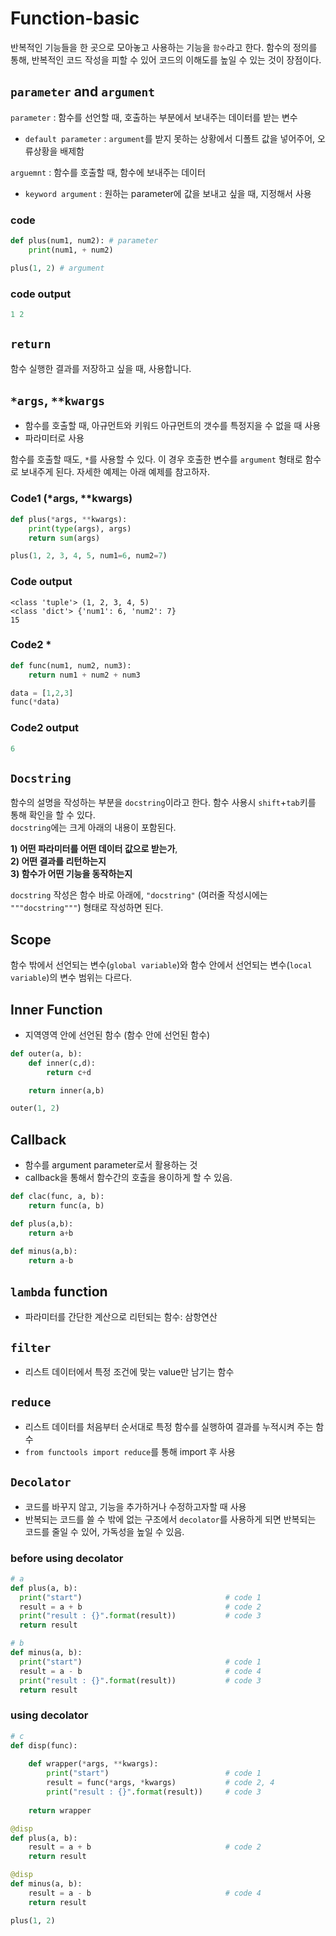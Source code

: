 # Function-basic
반복적인 기능들을 한 곳으로 모아놓고 사용하는 기능을 `함수`라고 한다. 함수의 정의를 통해, 반복적인 코드 작성을 피할 수 있어 코드의 이해도를 높일 수 있는 것이 장점이다.

## `parameter` and `argument`
`parameter` : 함수를 선언할 때, 호출하는 부분에서 보내주는 데이터를 받는 변수  
- `default parameter`  : `argument`를 받지 못하는 상황에서 디폴트 값을 넣어주어, 오류상황을 배제함  

`arguemnt` : 함수를 호출할 때, 함수에 보내주는 데이터
- `keyword argument` : 원하는 parameter에 값을 보내고 싶을 때, 지정해서 사용

### code
```python
def plus(num1, num2): # parameter
    print(num1, + num2)

plus(1, 2) # argument
```
### code output
```python
1 2
```

## `return`
함수 실행한 결과를 저장하고 싶을 때, 사용합니다.

## `*args`, `**kwargs`
- 함수를 호출할 때, 아규먼트와 키워드 아규먼트의 갯수를 특정지을 수 없을 때 사용
- 파라미터로 사용

함수를 호출할 때도, `*`를 사용할 수 있다. 이 경우 호출한 변수를 `argument` 형태로 함수로 보내주게 된다. 자세한 예제는 아래 예제를 참고하자.
### Code1 (*args, **kwargs)
```python
def plus(*args, **kwargs):
    print(type(args), args)
    return sum(args)

plus(1, 2, 3, 4, 5, num1=6, num2=7)
```
### Code output
```
<class 'tuple'> (1, 2, 3, 4, 5)
<class 'dict'> {'num1': 6, 'num2': 7}
15
```
### Code2 *
```python
def func(num1, num2, num3):
    return num1 + num2 + num3

data = [1,2,3]
func(*data)
```
### Code2 output
```python
6
```

## `Docstring`
함수의 설명을 작성하는 부분을 `docstring`이라고 한다. 함수 사용시 `shift`+`tab`키를 통해 확인을 할 수 있다.  
`docstring`에는 크게 아래의 내용이 포함된다.  

**1) 어떤 파라미터를 어떤 데이터 값으로 받는가**,  
**2) 어떤 결과를 리턴하는지**  
**3) 함수가 어떤 기능을 동작하는지** 

`docstring` 작성은 함수 바로 아래에, `"docstring"` (여러줄 작성시에는 `"""docstring"""`) 형태로 작성하면 된다.

## Scope
함수 밖에서 선언되는 변수(`global variable`)와 함수 안에서 선언되는 변수(`local variable`)의 변수 범위는 다르다.

## Inner Function
- 지역영역 안에 선언된 함수 (함수 안에 선언된 함수)
```python
def outer(a, b):
    def inner(c,d):
        return c+d

    return inner(a,b)

outer(1, 2)
```

## Callback
- 함수를 argument parameter로서 활용하는 것
- callback을 통해서 함수간의 호출을 용이하게 할 수 있음.
```python
def clac(func, a, b):
    return func(a, b)

def plus(a,b):
    return a+b

def minus(a,b):
    return a-b
```

## `lambda` function
- 파라미터를 간단한 계산으로 리턴되는 함수: 삼항연산

## `filter`
- 리스트 데이터에서 특정 조건에 맞는 value만 남기는 함수

## `reduce`
- 리스트 데이터를 처음부터 순서대로 특정 함수를 실행하여 결과를 누적시켜 주는 함수
- `from functools import reduce`를 통해 import 후 사용

## `Decolator`
- 코드를 바꾸지 않고, 기능을 추가하거나 수정하고자할 때 사용
- 반복되는 코드를 쓸 수 밖에 없는 구조에서 `decolator`를 사용하게 되면 반복되는 코드를 줄일 수 있어, 가독성을 높일 수 있음.

### before using decolator
  ```python
# a 
def plus(a, b):
    print("start")                                # code 1
    result = a + b                                # code 2
    print("result : {}".format(result))           # code 3
    return result

# b
def minus(a, b):
    print("start")                                # code 1
    result = a - b                                # code 4
    print("result : {}".format(result))           # code 3
    return result
```
### using decolator
```python
# c
def disp(func):
    
    def wrapper(*args, **kwargs):
        print("start")                          # code 1
        result = func(*args, *kwargs)           # code 2, 4
        print("result : {}".format(result))     # code 3
        
    return wrapper

@disp
def plus(a, b):
    result = a + b                              # code 2
    return result

@disp
def minus(a, b):
    result = a - b                              # code 4
    return result

plus(1, 2)
```
